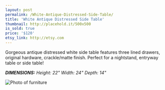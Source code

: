 ```yaml
---
layout: post
permalink: /White-Antique-Distressed-Side-Table/
title: 'White Antique Distressed Side Table'
thumbnail: http://placehold.it/500x500
is_sold: true
price: '$120'
etsy_link: http://etsy.com
---
```


Gorgeous antique distressed white side table features three lined drawers, original hardware, crackle/matte finish. Perfect for a nightstand, entryway table or side table! 

_**DIMENSIONS:** Height: 22" Width: 24" Depth: 14"_

![Photo of furniture][image1]

<!-- Images -->
[image1]: 			/assets/images/trunk-preview.png

